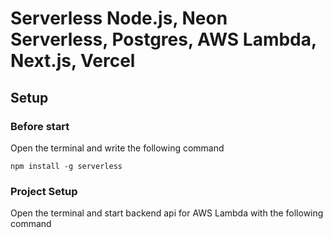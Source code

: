 # Serverless Node.js, Neon Serverless, Postgres, AWS Lambda, Next.js, Vercel

## Setup
### Before start
Open the terminal and write the following command 
```
npm install -g serverless
```

### Project Setup
Open the terminal and start backend api for AWS Lambda with the following command

